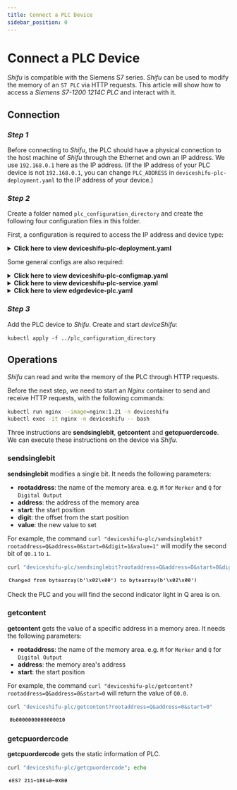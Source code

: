 ```yaml
---
title: Connect a PLC Device
sidebar_position: 0
---
```


# Connect a PLC Device

*Shifu* is compatible with the Siemens S7 series. *Shifu* can be used to modify the memory of an `S7 PLC` via HTTP requests. This article will show how to access a *Siemens S7-1200 1214C PLC* and interact with it.
<!-- You can also check [this video](https://youtu.be/SV73l52vDp8) on YouTube.-->

## Connection

### *Step 1*

Before connecting to *Shifu*, the PLC should have a physical connection to the host machine of *Shifu* through the Ethernet and own an IP address. We use `192.168.0.1` here as the IP address. (If the IP address of your PLC device is not `192.168.0.1`, you can change `PLC_ADDRESS` in `deviceshifu-plc-deployment.yaml` to the IP address of your device.)

### *Step 2*

Create a folder named `plc_configuration_directory` and create the following four configuration files in this folder.

First, a configuration is required to access the IP address and device type:

<details>
  <summary> <b>Click here to view deviceshifu-plc-deployment.yaml</b> </summary> 

```
apiVersion: apps/v1
kind: Deployment
metadata:
  labels:
    app: deviceshifu-plc-deployment
  name: deviceshifu-plc-deployment
  namespace: deviceshifu
spec:
  replicas: 1
  selector:
    matchLabels:
      app: deviceshifu-plc-deployment
  template:
    metadata:
      labels:
        app: deviceshifu-plc-deployment
    spec:
      containers:
        - image: edgehub/deviceshifu-http-http:v0.0.1
          name: deviceshifu-http
          ports:
            - containerPort: 8080
          volumeMounts:
            - name: deviceshifu-config
              mountPath: "/etc/edgedevice/config"
              readOnly: true
          env:
            - name: EDGEDEVICE_NAME
              value: "edgedevice-plc"
            - name: EDGEDEVICE_NAMESPACE
              value: "devices"
        - image: edgehub/plc-device:v0.0.1
          name: plc
          env:
            - name: PLC_ADDRESS
              value: "192.168.0.1"
            - name: PLC_RACK
              value: "0"        
            - name: PLC_SLOT
              value: "1"
            - name: PLC_CONTAINER_PORT
              value: "11111"
      volumes:
        - name: deviceshifu-config
          configMap:
            name: plc-configmap-0.0.1
      serviceAccountName: edgedevice-sa
      
```
</details>

Some general configs are also required:

<details>
  <summary> <b>Click here to view deviceshifu-plc-configmap.yaml</b> </summary>

```
apiVersion: v1
kind: ConfigMap
metadata:
  name: plc-configmap-0.0.1
  namespace: deviceshifu
data:
#    device name and image address
  driverProperties: |
    driverSku: PLC
    driverImage: plc-device:v0.0.1
    driverExecution: " "
#    available instructions
  instructions: |
    sendsinglebit:
    sendcontent:
    getcontent:
    getcpuordercode:
#    telemetry retrieval methods
#    in this example, a device_health telemetry is collected by calling hello instruction every 1 second
  telemetries: |
    device_health:
      properties:
        instruction: getcpuordercode
        initialDelayMs: 1000
        intervalMs: 1000
```
</details>

<details>
  <summary> <b>Click here to view deviceshifu-plc-service.yaml</b> </summary>

```
apiVersion: v1
kind: Service
metadata:
  labels:
    app: deviceshifu-plc-deployment
  name: deviceshifu-plc
  namespace: deviceshifu
spec:
  ports:
    - port: 80
      protocol: TCP
      targetPort: 8080
  selector:
    app: deviceshifu-plc-deployment
  type: LoadBalancer
```
</details>

<details>
  <summary> <b>Click here to view edgedevice-plc.yaml</b> </summary>

```
apiVersion: shifu.edgenesis.io/v1alpha1
kind: EdgeDevice
metadata:
  name: edgedevice-plc
  namespace: devices
spec:
  sku: "PLC"
  connection: Ethernet
  address: 0.0.0.0:11111
  protocol: HTTP
status:
  edgedevicephase: "Pending"
```
</details>

### *Step 3*

Add the PLC device to *Shifu*. Create and start *deviceShifu*:

```
kubectl apply -f ../plc_configuration_directory
```

## Operations

*Shifu* can read and write the memory of the PLC through HTTP requests.

Before the next step, we need to start an *Nginx* container to send and receive HTTP requests, with the following commands:

```bash
kubectl run nginx --image=nginx:1.21 -n deviceshifu 
kubectl exec -it nginx -n deviceshifu -- bash
```

Three instructions are **sendsinglebit**, **getcontent** and **getcpuordercode**. We can execute these instructions on the device via *Shifu*.

### sendsinglebit

**sendsinglebit**  modifies a single bit. It needs the following parameters:

- **rootaddress**: the name of the memory area. e.g. `M` for `Merker` and `Q` for `Digital Output`
- **address**: the address of the memory area
- **start**: the start position
- **digit**: the offset from the start position
- **value**: the new value to set

For example, the command `curl "deviceshifu-plc/sendsinglebit?rootaddress=Q&address=0&start=0&digit=1&value=1"` will modify the second bit of `Q0.1` to `1`.

```bash
curl "deviceshifu-plc/sendsinglebit?rootaddress=Q&address=0&start=0&digit=1&value=1"; echo
```

![plc_result1](images/deviceshifu-plc_result1.png)  

Check the PLC and you will find the second indicator light in Q area is on.

### getcontent

**getcontent**  gets the value of a specific address in  a memory area. It needs the following parameters:

- **rootaddress**: the name of the memory area. e.g. `M` for `Merker` and `Q` for `Digital Output`
- **address**: the memory area's address
- **start**: the start position

For example, the command `curl "deviceshifu-plc/getcontent?rootaddress=Q&address=0&start=0` will return the value of `Q0.0`.

```bash
curl "deviceshifu-plc/getcontent?rootaddress=Q&address=0&start=0"
```

![plc_result2](images/deviceshifu-plc_result2.png)

### getcpuordercode

**getcpuordercode** gets the static information of PLC.

```bash
curl "deviceshifu-plc/getcpuordercode"; echo
```

![plc_result3](images/deviceshifu-plc_result3.png)
